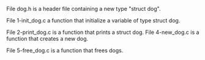 File dog.h is a header file containing a new type "struct dog".

File 1-init_dog.c a function that initialize a variable of type struct dog.

File 2-print_dog.c is a function that prints a struct dog.
File 4-new_dog.c is a function that creates a new dog.

File 5-free_dog.c is a function that frees dogs.
